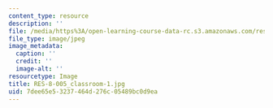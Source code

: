 ```yaml
---
content_type: resource
description: ''
file: /media/https%3A/open-learning-course-data-rc.s3.amazonaws.com/res-8-005-vibrations-and-waves-problem-solving-fall-2012/7dee65e53237464d276c05489bc0d9ea_RES-8-005_classroom-1.jpg
file_type: image/jpeg
image_metadata:
  caption: ''
  credit: ''
  image-alt: ''
resourcetype: Image
title: RES-8-005_classroom-1.jpg
uid: 7dee65e5-3237-464d-276c-05489bc0d9ea
---
```

